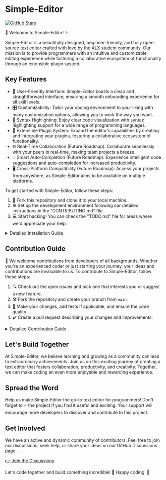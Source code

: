 # Simple-Editor

[![GitHub Stars](https://img.shields.io/github/stars/ALX-Students-Contribution/Simple-Editor?style=social)](https://github.com/ALX-Students-Cotribution/Simple-Editor/stargazers)

🚀 Welcome to Simple-Editor! ✨

Simple-Editor is a beautifully designed, beginner-friendly, and fully open-source text editor crafted with love by the ALX student community. Our mission is to provide programmers with an intuitive and customizable editing experience while fostering a collaborative ecosystem of functionality through an extensible plugin system.


## Key Features

- 🎨 User-Friendly Interface: Simple-Editor boasts a clean and straightforward interface, ensuring a smooth onboarding experience for all skill levels.
- 🎛️ Customizability: Tailor your coding environment to your liking with many customization options, allowing you to work the way you want.
- 🌈 Syntax Highlighting: Enjoy clear code visualization with syntax highlighting support for a wide range of programming languages.
- 🧩 Extensible Plugin System: Expand the editor's capabilities by creating and integrating your plugins, fostering a collaborative ecosystem of functionality.
- 🌐 Real-Time Collaboration (Future Roadmap): Collaborate seamlessly with your peers in real-time, making team projects a breeze.
- 💡 Smart Auto-Completion (Future Roadmap): Experience intelligent code suggestions and auto-completion for increased productivity.
- 🖥️ Cross-Platform Compatibility (Future Roadmap): Access your projects from anywhere, as Simple-Editor aims to be available on multiple platforms.




To get started with Simple-Editor, follow these steps:

1. 🍴 Fork this repository and clone it to your local machine.
2. ⚙️ Set up the development environment following our detailed instructions in the "CONTRIBUTING.md" file.
3. 💻 Start hacking! You can check the "TODO.md" file for areas where we'd appreciate your help.
<details>
<summary>Detailed Installation Guide</summary>
<br>

</details>

## Contribution Guide

🎉 We welcome contributions from developers of all backgrounds. Whether you're an experienced coder or just starting your journey, your ideas and contributions are invaluable to us. To contribute to Simple-Editor, follow these steps:

1. 🔍 Check out the open issues and pick one that interests you or suggest a new feature.
2. 🛠️ Fork the repository and create your branch from `main`.
3. 📝 Make your changes, add tests if applicable, and ensure the code quality.
4. ✔️ Create a pull request describing your changes and improvements.
<details>
<summary>Detailed Contribution Guide</summary>
<br>

</details>

## Let's Build Together

At Simple-Editor, we believe learning and growing as a community can lead to extraordinary achievements. Join us on this exciting journey of creating a text editor that fosters collaboration, productivity, and creativity. Together, we can make coding an even more enjoyable and rewarding experience.

## Spread the Word

Help us make Simple-Editor the go-to text editor for programmers! Don't forget to ⭐️ the project if you find it useful and exciting. Your support will encourage more developers to discover and contribute to this project.

## Get Involved

We have an active and dynamic community of contributors. Feel free to join our discussions, seek help, or share your ideas on our GitHub Discussions page.

[👉 Join the Discussions](https://github.com/ALX-Students-Contribution/Simple-Editor/discussions)

Let's code together and build something incredible! 🚀 Happy coding! 🚀
